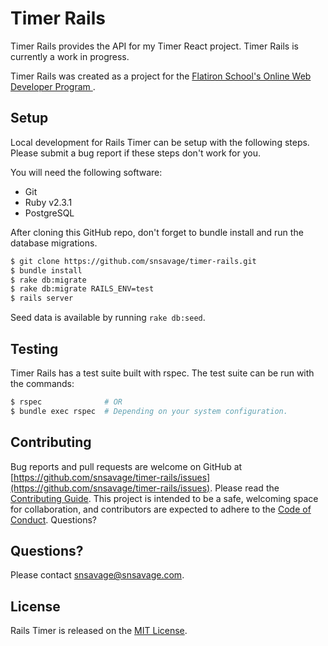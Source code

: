 # Timer Rails

Timer Rails provides the API for my Timer React project.  Timer Rails is currently a work in progress.

Timer Rails was created as a project for the [ Flatiron School's Online Web
Developer Program ](https://flatironschool.com/programs/online-web-developer-career-course).

## Setup

Local development for Rails Timer can be setup with the following steps. Please submit a bug report if these steps don't work for you.

You will need the following software:

* Git
* Ruby v2.3.1
* PostgreSQL

After cloning this GitHub repo, don't forget to bundle install and run the
database migrations.

```bash
$ git clone https://github.com/snsavage/timer-rails.git
$ bundle install
$ rake db:migrate
$ rake db:migrate RAILS_ENV=test
$ rails server
```

Seed data is available by running `rake db:seed`.

## Testing

Timer Rails has a test suite built with rspec. The test suite can be run with
the commands:

```bash
$ rspec              # OR
$ bundle exec rspec  # Depending on your system configuration.
```

## Contributing

Bug reports and pull requests are welcome on GitHub at
[https://github.com/snsavage/timer-rails/issues](https://github.com/snsavage/timer-rails/issues).
Please read the [Contributing Guide](./CONTRIBUTING.md).  This project is
intended to be a safe, welcoming space for collaboration, and contributors are
expected to adhere to the [Code of Conduct](./CODE_OF_CONDUCT.md).
Questions?

## Questions?

Please contact [snsavage@snsavage.com](mailto:snsavage@snsavage.com).

## License

Rails Timer is released on the [MIT License](./LICENSE).
